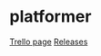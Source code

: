 # platformer

[Trello page](https://trello.com/b/1gZOOIW9/platformer)
[Releases](https://github.com/Calebri/platformer/releases)
